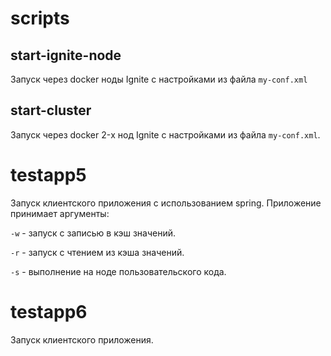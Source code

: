 # scripts

## start-ignite-node

Запуск через docker ноды Ignite c настройками из файла `my-conf.xml`

## start-cluster

Запуск через docker 2-х нод Ignite c настройками из файла `my-conf.xml`. 

# testapp5

Запуск клиентского приложения с использованием spring.
Приложение принимает аргументы:

`-w` - запуск с записью в кэш значений.

`-r` - запуск с чтением из кэша значений.

`-s` - выполнение на ноде пользовательского кода.

# testapp6

Запуск клиентского приложения.